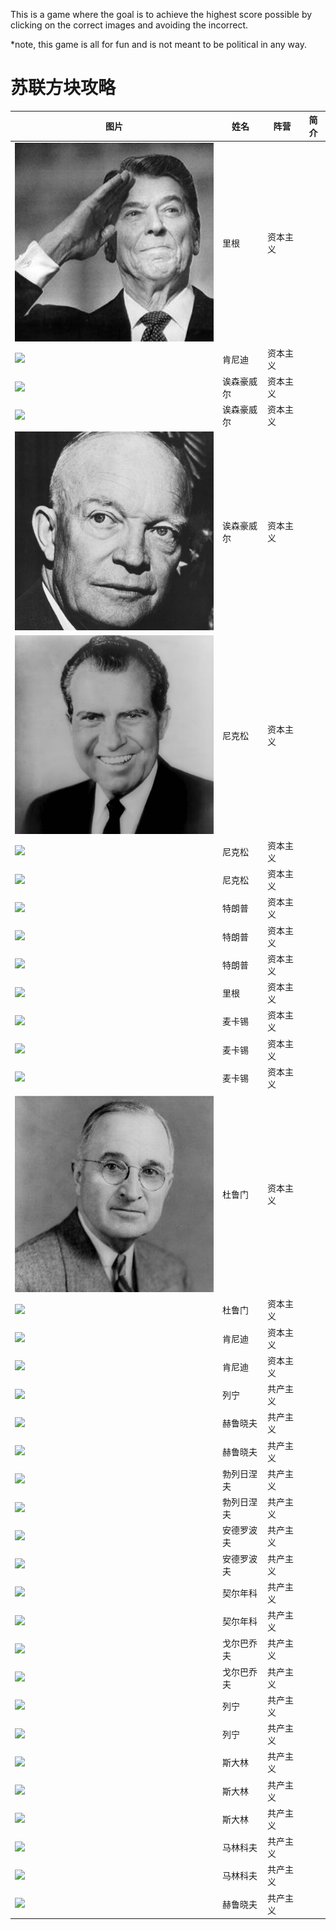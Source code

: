This is a game where the goal is to achieve the highest score possible by clicking on the correct images and avoiding the incorrect.

*note, this game is all for fun and is not meant to be political in any way. 

# 苏联方块攻略

| 图片 | 姓名 | 阵营 | 简介 |
|-----|------|------|------|
| ![](app/src/main/res/drawable/c1.jpeg)|里根 | 资本主义   |   |
| ![](app/src/main/res/drawable/c10.jpeg)|肯尼迪 | 资本主义   |   |
| ![](app/src/main/res/drawable/c11.jpeg)|诶森豪威尔 | 资本主义   |   |
| ![](app/src/main/res/drawable/c12.jpeg)|诶森豪威尔 | 资本主义   |   |
| ![](app/src/main/res/drawable/c13.jpeg)|诶森豪威尔 | 资本主义   |   |
| ![](app/src/main/res/drawable/c14.jpeg)|尼克松 | 资本主义   |   |
| ![](app/src/main/res/drawable/c15.jpeg)|尼克松 | 资本主义   |   |
| ![](app/src/main/res/drawable/c16.jpeg)|尼克松 | 资本主义   |   |
| ![](app/src/main/res/drawable/c17.jpeg)|特朗普 | 资本主义   |   |
| ![](app/src/main/res/drawable/c18.jpeg)|特朗普 | 资本主义   |   |
| ![](app/src/main/res/drawable/c19.jpeg)|特朗普 | 资本主义   |   |
| ![](app/src/main/res/drawable/c2.jpeg)|里根 | 资本主义   |   |
| ![](app/src/main/res/drawable/c3.jpeg)|麦卡锡 | 资本主义   |   |
| ![](app/src/main/res/drawable/c4.jpeg)|麦卡锡 | 资本主义   |   |
| ![](app/src/main/res/drawable/c5.jpeg)|麦卡锡 | 资本主义   |   |
| ![](app/src/main/res/drawable/c6.jpeg)|杜鲁门 | 资本主义   |   |
| ![](app/src/main/res/drawable/c7.jpeg)|杜鲁门 | 资本主义   |   |
| ![](app/src/main/res/drawable/c8.jpeg)|肯尼迪 | 资本主义   |   |
| ![](app/src/main/res/drawable/c9.jpeg)|肯尼迪 | 资本主义   |   |
| ![](app/src/main/res/drawable/s1.jpeg)|列宁 | 共产主义   |   |
| ![](app/src/main/res/drawable/s10.jpeg)|赫鲁晓夫 | 共产主义   |   |
| ![](app/src/main/res/drawable/s11.jpeg)|赫鲁晓夫 | 共产主义   |   |
| ![](app/src/main/res/drawable/s12.jpeg)|勃列日涅夫 | 共产主义   |   |
| ![](app/src/main/res/drawable/s13.jpeg)|勃列日涅夫 | 共产主义   |   |
| ![](app/src/main/res/drawable/s14.jpeg)|安德罗波夫 | 共产主义   |   |
| ![](app/src/main/res/drawable/s15.jpeg)|安德罗波夫 | 共产主义   |   |
| ![](app/src/main/res/drawable/s16.jpeg)|契尔年科 | 共产主义   |   |
| ![](app/src/main/res/drawable/s17.jpeg)|契尔年科 | 共产主义   |   |
| ![](app/src/main/res/drawable/s18.jpeg)|戈尔巴乔夫 | 共产主义   |   |
| ![](app/src/main/res/drawable/s19.jpeg)| 戈尔巴乔夫| 共产主义   |   |
| ![](app/src/main/res/drawable/s2.jpeg)| 列宁| 共产主义   |   |
| ![](app/src/main/res/drawable/s3.jpeg)| 列宁| 共产主义   |   |
| ![](app/src/main/res/drawable/s4.jpeg)| 斯大林| 共产主义   |   |
| ![](app/src/main/res/drawable/s5.jpeg)| 斯大林| 共产主义   |   |
| ![](app/src/main/res/drawable/s6.jpeg)| 斯大林| 共产主义   |   |
| ![](app/src/main/res/drawable/s7.jpeg)|马林科夫 | 共产主义   |   |
| ![](app/src/main/res/drawable/s8.jpeg)|马林科夫 | 共产主义   |   |
| ![](app/src/main/res/drawable/s9.jpeg)|赫鲁晓夫 | 共产主义   |   |
